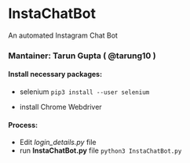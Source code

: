 # InstaChatBot
An automated Instagram Chat Bot
### Mantainer: Tarun Gupta ( @tarung10 )
#### Install necessary packages:
   * selenium
```pip3 install --user selenium```   

   * install Chrome Webdriver

#### Process:
   * Edit *login_details.py* file
   * run **InstaChatBot.py** file
```python3 InstaChatBot.py```
